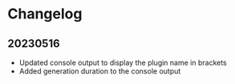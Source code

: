 # Changelog

## 20230516

* Updated console output to display the plugin name in brackets
* Added generation duration to the console output
